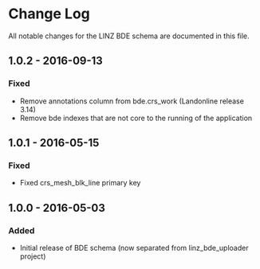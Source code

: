 # Change Log

All notable changes for the LINZ BDE schema are documented in this file.

## 1.0.2 - 2016-09-13
### Fixed
- Remove annotations column from bde.crs_work (Landonline release 3.14)
- Remove bde indexes that are not core to the running of the application

## 1.0.1 - 2016-05-15
### Fixed
- Fixed crs_mesh_blk_line primary key

## 1.0.0 - 2016-05-03
### Added
- Initial release of BDE schema (now separated from linz_bde_uploader project)
